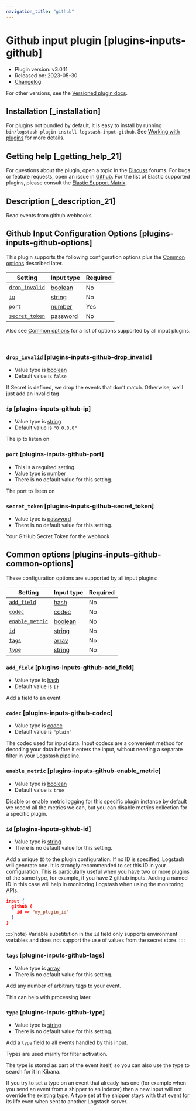 ```yaml
---
navigation_title: "github"
---
```


# Github input plugin [plugins-inputs-github]


* Plugin version: v3.0.11
* Released on: 2023-05-30
* [Changelog](https://github.com/logstash-plugins/logstash-input-github/blob/v3.0.11/CHANGELOG.md)

For other versions, see the [Versioned plugin docs](https://www.elastic.co/guide/en/logstash-versioned-plugins/current/input-github-index.md).

## Installation [_installation]

For plugins not bundled by default, it is easy to install by running `bin/logstash-plugin install logstash-input-github`. See [Working with plugins](https://www.elastic.co/guide/en/logstash/current/working-with-plugins.html) for more details.


## Getting help [_getting_help_21]

For questions about the plugin, open a topic in the [Discuss](http://discuss.elastic.co) forums. For bugs or feature requests, open an issue in [Github](https://github.com/logstash-plugins/logstash-input-github). For the list of Elastic supported plugins, please consult the [Elastic Support Matrix](https://www.elastic.co/support/matrix#logstash_plugins).


## Description [_description_21]

Read events from github webhooks


## Github Input Configuration Options [plugins-inputs-github-options]

This plugin supports the following configuration options plus the [Common options](plugins-inputs-github.md#plugins-inputs-github-common-options) described later.

| Setting | Input type | Required |
| --- | --- | --- |
| [`drop_invalid`](plugins-inputs-github.md#plugins-inputs-github-drop_invalid) | [boolean](introduction.md#boolean) | No |
| [`ip`](plugins-inputs-github.md#plugins-inputs-github-ip) | [string](introduction.md#string) | No |
| [`port`](plugins-inputs-github.md#plugins-inputs-github-port) | [number](introduction.md#number) | Yes |
| [`secret_token`](plugins-inputs-github.md#plugins-inputs-github-secret_token) | [password](introduction.md#password) | No |

Also see [Common options](plugins-inputs-github.md#plugins-inputs-github-common-options) for a list of options supported by all input plugins.

 

### `drop_invalid` [plugins-inputs-github-drop_invalid]

* Value type is [boolean](introduction.md#boolean)
* Default value is `false`

If Secret is defined, we drop the events that don’t match. Otherwise, we’ll just add an invalid tag


### `ip` [plugins-inputs-github-ip]

* Value type is [string](introduction.md#string)
* Default value is `"0.0.0.0"`

The ip to listen on


### `port` [plugins-inputs-github-port]

* This is a required setting.
* Value type is [number](introduction.md#number)
* There is no default value for this setting.

The port to listen on


### `secret_token` [plugins-inputs-github-secret_token]

* Value type is [password](introduction.md#password)
* There is no default value for this setting.

Your GitHub Secret Token for the webhook



## Common options [plugins-inputs-github-common-options]

These configuration options are supported by all input plugins:

| Setting | Input type | Required |
| --- | --- | --- |
| [`add_field`](plugins-inputs-github.md#plugins-inputs-github-add_field) | [hash](https://www.elastic.co/guide/en/logstash/current/configuration-file-structure.html#hash) | No |
| [`codec`](plugins-inputs-github.md#plugins-inputs-github-codec) | [codec](https://www.elastic.co/guide/en/logstash/current/configuration-file-structure.html#codec) | No |
| [`enable_metric`](plugins-inputs-github.md#plugins-inputs-github-enable_metric) | [boolean](https://www.elastic.co/guide/en/logstash/current/configuration-file-structure.html#boolean) | No |
| [`id`](plugins-inputs-github.md#plugins-inputs-github-id) | [string](https://www.elastic.co/guide/en/logstash/current/configuration-file-structure.html#string) | No |
| [`tags`](plugins-inputs-github.md#plugins-inputs-github-tags) | [array](https://www.elastic.co/guide/en/logstash/current/configuration-file-structure.html#array) | No |
| [`type`](plugins-inputs-github.md#plugins-inputs-github-type) | [string](https://www.elastic.co/guide/en/logstash/current/configuration-file-structure.html#string) | No |

### `add_field` [plugins-inputs-github-add_field]

* Value type is [hash](https://www.elastic.co/guide/en/logstash/current/configuration-file-structure.html#hash)
* Default value is `{}`

Add a field to an event


### `codec` [plugins-inputs-github-codec]

* Value type is [codec](https://www.elastic.co/guide/en/logstash/current/configuration-file-structure.html#codec)
* Default value is `"plain"`

The codec used for input data. Input codecs are a convenient method for decoding your data before it enters the input, without needing a separate filter in your Logstash pipeline.


### `enable_metric` [plugins-inputs-github-enable_metric]

* Value type is [boolean](https://www.elastic.co/guide/en/logstash/current/configuration-file-structure.html#boolean)
* Default value is `true`

Disable or enable metric logging for this specific plugin instance by default we record all the metrics we can, but you can disable metrics collection for a specific plugin.


### `id` [plugins-inputs-github-id]

* Value type is [string](https://www.elastic.co/guide/en/logstash/current/configuration-file-structure.html#string)
* There is no default value for this setting.

Add a unique `ID` to the plugin configuration. If no ID is specified, Logstash will generate one. It is strongly recommended to set this ID in your configuration. This is particularly useful when you have two or more plugins of the same type, for example, if you have 2 github inputs. Adding a named ID in this case will help in monitoring Logstash when using the monitoring APIs.

```json
input {
  github {
    id => "my_plugin_id"
  }
}
```

::::{note} 
Variable substitution in the `id` field only supports environment variables and does not support the use of values from the secret store.
::::



### `tags` [plugins-inputs-github-tags]

* Value type is [array](https://www.elastic.co/guide/en/logstash/current/configuration-file-structure.html#array)
* There is no default value for this setting.

Add any number of arbitrary tags to your event.

This can help with processing later.


### `type` [plugins-inputs-github-type]

* Value type is [string](https://www.elastic.co/guide/en/logstash/current/configuration-file-structure.html#string)
* There is no default value for this setting.

Add a `type` field to all events handled by this input.

Types are used mainly for filter activation.

The type is stored as part of the event itself, so you can also use the type to search for it in Kibana.

If you try to set a type on an event that already has one (for example when you send an event from a shipper to an indexer) then a new input will not override the existing type. A type set at the shipper stays with that event for its life even when sent to another Logstash server.



